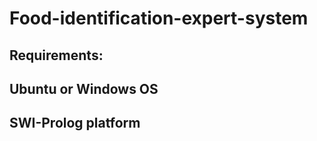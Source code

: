 # Food-identification-expert-system

## Requirements:
## Ubuntu or Windows OS 
## SWI-Prolog platform
